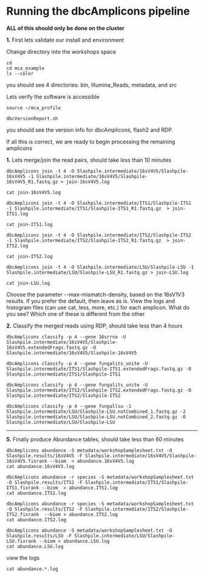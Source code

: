 Running the dbcAmplicons pipeline
===============================================

**ALL of this should only be done on the cluster**

**1\.** First lets validate our install and environment

Change directory into the workshops space

	cd
	cd mca_example
	ls --color

you should see 4 directories: bin, Illumina_Reads, metadata, and src

Lets verify the software is accessible

	source ~/mca_profile

	dbcVersionReport.sh

you should see the version info for dbcAmplicons, flash2 and RDP.

If all this is correct, we are ready to begin processing the remaining amplicons

**1\.** Lets merge/join the read pairs, should take less than 10 minutes

	dbcAmplicons join -t 4 -O Slashpile.intermediate/16sV4V5/Slashpile-16sV4V5 -1 Slashpile.intermediate/16sV4V5/Slashpile-16sV4V5_R1.fastq.gz > join-16sV4V5.log

	cat join-16sV4V5.log

	dbcAmplicons join -t 4 -O Slashpile.intermediate/ITS1/Slashpile-ITS1 -1 Slashpile.intermediate/ITS1/Slashpile-ITS1_R1.fastq.gz  > join-ITS1.log

	cat join-ITS1.log

	dbcAmplicons join -t 4 -O Slashpile.intermediate/ITS2/Slashpile-ITS2 -1 Slashpile.intermediate/ITS2/Slashpile-ITS2_R1.fastq.gz  > join-ITS2.log

	cat join-ITS2.log

	dbcAmplicons join -t 4 -O Slashpile.intermediate/LSU/Slashpile-LSU -1 Slashpile.intermediate/LSU/Slashpile-LSU_R1.fastq.gz > join-LSU.log

	cat join-LSU.log

Choose the parameter --max-mismatch-density, based on the 16sV1V3 results. If you prefer the default, then leave as is. View the logs and histogram files (can use cat, less, more, etc.) for each amplicon. What do you see? Which one of these is different from the other

**2\.** Classify the merged reads using RDP, should take less than 4 hours

	dbcAmplicons classify -p 4 --gene 16srrna -U Slashpile.intermediate/16sV4V5/Slashpile-16sV4V5.extendedFrags.fastq.gz -O Slashpile.intermediate/16sV4V5/Slashpile-16sV4V5

	dbcAmplicons classify -p 4 --gene fungalits_unite -U Slashpile.intermediate/ITS1/Slashpile-ITS1.extendedFrags.fastq.gz -O Slashpile.intermediate/ITS1/Slashpile-ITS1

	dbcAmplicons classify -p 4 --gene fungalits_unite -U Slashpile.intermediate/ITS2/Slashpile-ITS2.extendedFrags.fastq.gz -O Slashpile.intermediate/ITS2/Slashpile-ITS2

	dbcAmplicons classify -p 4 --gene fungallsu -1 Slashpile.intermediate/LSU/Slashpile-LSU.notCombined_1.fastq.gz -2 Slashpile.intermediate/LSU/Slashpile-LSU.notCombined_2.fastq.gz -O Slashpile.intermediate/LSU/Slashpile-LSU

---

**5\.** Finally produce Abundance tables, should take less than 60 minutes

	dbcAmplicons abundance -S metadata/workshopSamplesheet.txt -O Slashpile.results/16sV4V5 -F Slashpile.intermediate/16sV4V5/Slashpile-16sV4V5.fixrank --biom  > abundance.16sV4V5.log
	cat abundance.16sV4V5.log

	dbcAmplicons abundance -r species -S metadata/workshopSamplesheet.txt -O Slashpile.results/ITS1 -F Slashpile.intermediate/ITS1/Slashpile-ITS1.fixrank --biom  > abundance.ITS1.log
	cat abundance.ITS1.log

	dbcAmplicons abundance -r species -S metadata/workshopSamplesheet.txt -O Slashpile.results/ITS2 -F Slashpile.intermediate/ITS2/Slashpile-ITS2.fixrank  --biom > abundance.ITS2.log
	cat abundance.ITS2.log

	dbcAmplicons abundance -S metadata/workshopSamplesheet.txt -O Slashpile.results/LSU -F Slashpile.intermediate/LSU/Slashpile-LSU.fixrank --biom > abundance.LSU.log
	cat abundance.LSU.log

view the logs

	cat abundance.*.log

